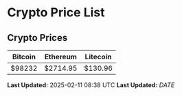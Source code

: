 # Crypto Price List

## Crypto Prices
| Bitcoin | Ethereum | Litecoin |
| ------- | -------- | -------- |
| $98232 | $2714.95 | $130.96 |
**Last Updated:** 2025-02-11 08:38 UTC
**Last Updated:** $DATE$

